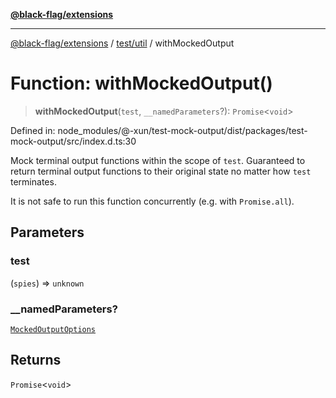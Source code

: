[**@black-flag/extensions**](../../../README.md)

***

[@black-flag/extensions](../../../README.md) / [test/util](../README.md) / withMockedOutput

# Function: withMockedOutput()

> **withMockedOutput**(`test`, `__namedParameters`?): `Promise`\<`void`\>

Defined in: node\_modules/@-xun/test-mock-output/dist/packages/test-mock-output/src/index.d.ts:30

Mock terminal output functions within the scope of `test`. Guaranteed to
return terminal output functions to their original state no matter how `test`
terminates.

It is not safe to run this function concurrently (e.g. with `Promise.all`).

## Parameters

### test

(`spies`) => `unknown`

### \_\_namedParameters?

[`MockedOutputOptions`](../type-aliases/MockedOutputOptions.md)

## Returns

`Promise`\<`void`\>
